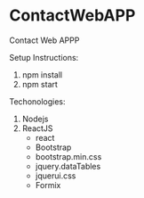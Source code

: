 # ContactWebAPP
Contact Web APPP

Setup Instructions:
1. npm install
2. npm start

Techonologies:
1. Nodejs
2. ReactJS
    * react
    * Bootstrap
    * bootstrap.min.css
    * jquery.dataTables
    * jquerui.css
    * Formix
